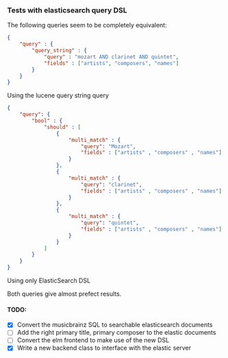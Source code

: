 ### Tests with elasticsearch query DSL 
The following queries seem to be completely equivalent:

```json
{
    "query" : { 
        "query_string" : { 
            "query" : "mozart AND clarinet AND quintet",
            "fields" : ["artists", "composers", "names"]
        }
    } 
}
```
Using the lucene query string query

```json
{
	"query": {
		"bool" : {
			"should" : [
				{
					"multi_match" : {
						"query": "Mozart",
						"fields" : ["artists" , "composers" , "names"]
					}
				},
				{
					"multi_match" : {
						"query": "clarinet",
						"fields" : ["artists" , "composers" , "names"]
					}
				},
				{
					"multi_match" : {
						"query": "quintet",
						"fields" : ["artists" , "composers" , "names"]
					}
				}
			]
		}
	}
}
```
Using only ElasticSearch DSL

Both queries give almost prefect results.

#### TODO: 
- [x] Convert the musicbrainz SQL to searchable elasticsearch documents
- [ ] Add the right primary title, primary composer to the elastic documents
- [ ] Convert the elm frontend to make use of the new DSL
- [x] Write a new backend class to interface with the elastic server